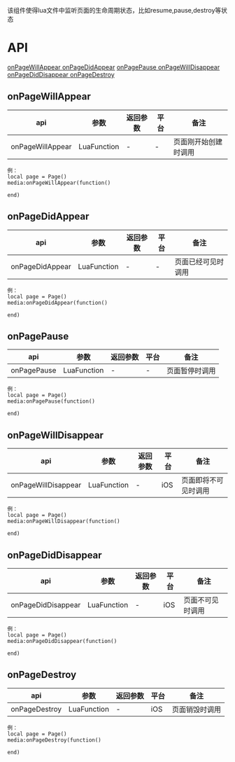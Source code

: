该组件使得lua文件中监听页面的生命周期状态，比如resume,pause,destroy等状态

# API

[onPageWillAppear ](#onPageWillAppear)
[onPageDidAppear](#onPageDidAppear)
[onPagePause ](#onPagePause)
[onPageWillDisappear](#onPageWillDisappear)
[onPageDidDisappear ](#onPageDidDisappear)
[onPageDestroy](#onPageDestroy)



## onPageWillAppear
| api  |参数   |返回参数   |平台   |备注|
| ------------ | ------------ | ------------ | ------------ |------------ |
| onPageWillAppear   |  LuaFunction|   -|-|    页面刚开始创建时调用|

```
例：
local page = Page()
media:onPageWillAppear(function() 

end)
```

## onPageDidAppear
| api  |参数   |返回参数   |平台   |备注|
| ------------ | ------------ | ------------ | ------------ |------------ |
| onPageDidAppear   |  LuaFunction|   -|-|    页面已经可见时调用|

```
例：
local page = Page()
media:onPageDidAppear(function() 

end)
```

## onPagePause
| api  |参数   |返回参数   |平台   |备注|
| ------------ | ------------ | ------------ | ------------ |------------ |
| onPagePause   |  LuaFunction|   -|-|    页面暂停时调用|

```
例：
local page = Page()
media:onPagePause(function() 

end)
```

## onPageWillDisappear
| api  |参数   |返回参数   |平台   |备注|
| ------------ | ------------ | ------------ | ------------ |------------ |
| onPageWillDisappear   |  LuaFunction|   -|iOS|    页面即将不可见时调用|

```
例：
local page = Page()
media:onPageWillDisappear(function() 

end)
```

## onPageDidDisappear
| api  |参数   |返回参数   |平台   |备注|
| ------------ | ------------ | ------------ | ------------ |------------ |
| onPageDidDisappear   |  LuaFunction|   -|iOS|    页面不可见时调用|

```
例：
local page = Page()
media:onPageDidDisappear(function() 

end)
```


## onPageDestroy
| api  |参数   |返回参数   |平台   |备注|
| ------------ | ------------ | ------------ | ------------ |------------ |
| onPageDestroy   |  LuaFunction|   -|iOS|    页面销毁时调用|

```
例：
local page = Page()
media:onPageDestroy(function() 

end)
```